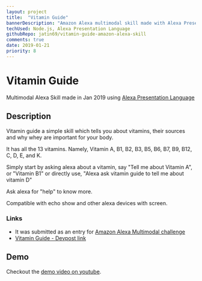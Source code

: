 ```yaml
---
layout: project
title:  "Vitamin Guide"
bannerDescription: "Amazon Alexa multimodal skill made with Alexa Presentation Language (APL). Multimodal means the skill display can now adapt to all screen sizes available in alexa devices."
techUsed: Node.js, Alexa Presentation Language
githubRepo: jatin69/vitamin-guide-amazon-alexa-skill
comments: true
date: 2019-01-21
priority: 8
---
```



# Vitamin Guide

Multimodal Alexa Skill made in Jan 2019 using [Alexa Presentation Language](https://developer.amazon.com/docs/alexa-presentation-language/apl-overview.html)

## Description

Vitamin guide a simple skill which tells you about vitamins, their sources and why whey are important for your body. 

It has all the 13 vitamins. 
Namely, Vitamin A, B1, B2, B3, B5, B6, B7, B9, B12, C, D, E, and K.

Simply start by asking alexa about a vitamin, say
"Tell me about Vitamin A", or "Vitamin B1"
or directly use,
"Alexa ask vitamin guide to tell me about vitamin D"

Ask alexa for "help" to know more.

Compatible with echo show and other alexa devices with screen.

### Links

- It was submitted as an entry for [Amazon Alexa Multimodal challenge](https://alexamultimodal.devpost.com)
- [Vitamin Guide - Devpost link](https://devpost.com/software/vitamin-guide)

## Demo

Checkout the [demo video on youtube](https://www.youtube.com/watch?v=uQ4zsWOpbT0).
